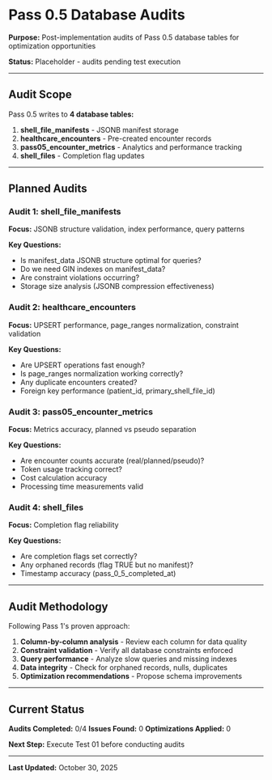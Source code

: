 # Pass 0.5 Database Audits

**Purpose:** Post-implementation audits of Pass 0.5 database tables for optimization opportunities

**Status:** Placeholder - audits pending test execution

---

## Audit Scope

Pass 0.5 writes to **4 database tables:**

1. **shell_file_manifests** - JSONB manifest storage
2. **healthcare_encounters** - Pre-created encounter records
3. **pass05_encounter_metrics** - Analytics and performance tracking
4. **shell_files** - Completion flag updates

---

## Planned Audits

### Audit 1: shell_file_manifests
**Focus:** JSONB structure validation, index performance, query patterns

**Key Questions:**
- Is manifest_data JSONB structure optimal for queries?
- Do we need GIN indexes on manifest_data?
- Are constraint violations occurring?
- Storage size analysis (JSONB compression effectiveness)

### Audit 2: healthcare_encounters
**Focus:** UPSERT performance, page_ranges normalization, constraint validation

**Key Questions:**
- Are UPSERT operations fast enough?
- Is page_ranges normalization working correctly?
- Any duplicate encounters created?
- Foreign key performance (patient_id, primary_shell_file_id)

### Audit 3: pass05_encounter_metrics
**Focus:** Metrics accuracy, planned vs pseudo separation

**Key Questions:**
- Are encounter counts accurate (real/planned/pseudo)?
- Token usage tracking correct?
- Cost calculation accuracy
- Processing time measurements valid

### Audit 4: shell_files
**Focus:** Completion flag reliability

**Key Questions:**
- Are completion flags set correctly?
- Any orphaned records (flag TRUE but no manifest)?
- Timestamp accuracy (pass_0_5_completed_at)

---

## Audit Methodology

Following Pass 1's proven approach:

1. **Column-by-column analysis** - Review each column for data quality
2. **Constraint validation** - Verify all database constraints enforced
3. **Query performance** - Analyze slow queries and missing indexes
4. **Data integrity** - Check for orphaned records, nulls, duplicates
5. **Optimization recommendations** - Propose schema improvements

---

## Current Status

**Audits Completed:** 0/4
**Issues Found:** 0
**Optimizations Applied:** 0

**Next Step:** Execute Test 01 before conducting audits

---

**Last Updated:** October 30, 2025
